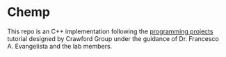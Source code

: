 # Chemp

This repo is an C++ implementation following the [programming projects](https://github.com/CrawfordGroup/ProgrammingProjects) tutorial designed by Crawford Group under the guidance of Dr. Francesco A. Evangelista and the lab members.
